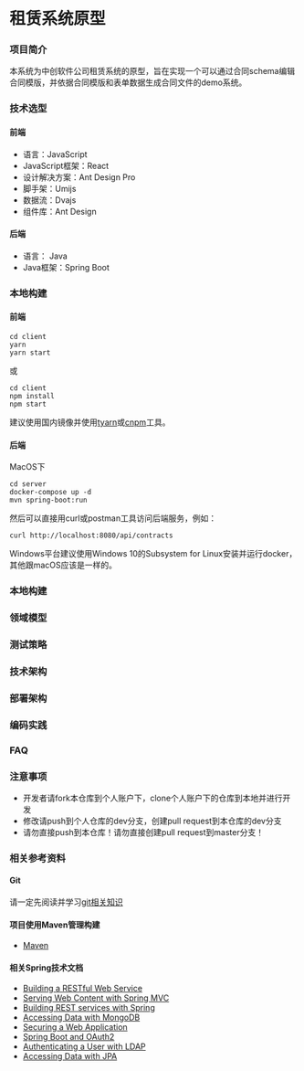 # 租赁系统原型

### 项目简介
本系统为中创软件公司租赁系统的原型，旨在实现一个可以通过合同schema编辑合同模版，并依据合同模版和表单数据生成合同文件的demo系统。

### 技术选型

#### 前端
* 语言：JavaScript
* JavaScript框架：React
* 设计解决方案：Ant Design Pro
* 脚手架：Umijs
* 数据流：Dvajs
* 组件库：Ant Design
#### 后端
* 语言： Java
* Java框架：Spring Boot

### 本地构建
#### 前端
```
cd client
yarn
yarn start
```
或
```
cd client
npm install
npm start
```
建议使用国内镜像并使用[tyarn](https://umijs.org/zh/guide/getting-started.html#%E7%8E%AF%E5%A2%83%E5%87%86%E5%A4%87)或[cnpm](https://npm.taobao.org/)工具。
#### 后端

MacOS下
```
cd server
docker-compose up -d
mvn spring-boot:run
```
然后可以直接用curl或postman工具访问后端服务，例如：

```
curl http://localhost:8080/api/contracts
```

Windows平台建议使用Windows 10的Subsystem for Linux安装并运行docker，其他跟macOS应该是一样的。

### 本地构建

### 领域模型

### 测试策略

### 技术架构

### 部署架构

### 编码实践

### FAQ


### 注意事项

* 开发者请fork本仓库到个人账户下，clone个人账户下的仓库到本地并进行开发
* 修改请push到个人仓库的dev分支，创建pull request到本仓库的dev分支
* 请勿直接push到本仓库！请勿直接创建pull request到master分支！


### 相关参考资料

#### Git

请一定先阅读并学习[git相关知识](https://www.liaoxuefeng.com/wiki/896043488029600)

#### 项目使用Maven管理构建

* [Maven](https://maven.apache.org/guides/index.html)

#### 相关Spring技术文档

* [Building a RESTful Web Service](https://spring.io/guides/gs/rest-service/)
* [Serving Web Content with Spring MVC](https://spring.io/guides/gs/serving-web-content/)
* [Building REST services with Spring](https://spring.io/guides/tutorials/bookmarks/)
* [Accessing Data with MongoDB](https://spring.io/guides/gs/accessing-data-mongodb/)
* [Securing a Web Application](https://spring.io/guides/gs/securing-web/)
* [Spring Boot and OAuth2](https://spring.io/guides/tutorials/spring-boot-oauth2/)
* [Authenticating a User with LDAP](https://spring.io/guides/gs/authenticating-ldap/)
* [Accessing Data with JPA](https://spring.io/guides/gs/accessing-data-jpa/)
